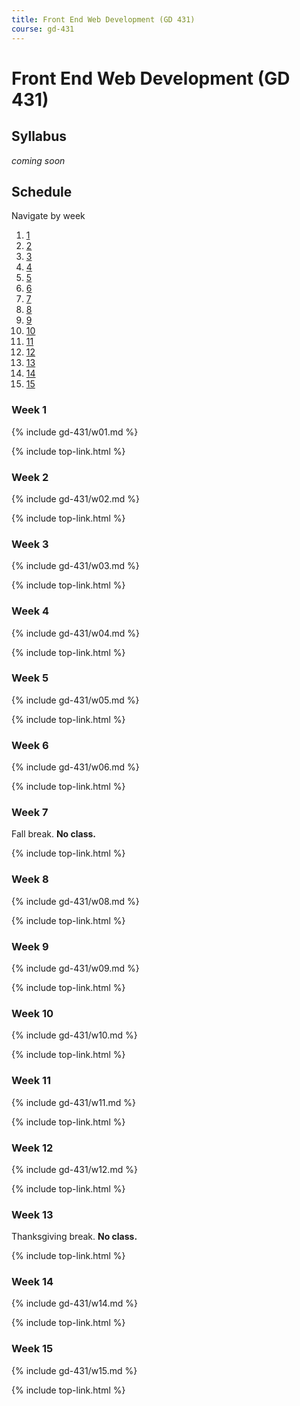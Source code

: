 ```yaml
---
title: Front End Web Development (GD 431)
course: gd-431
---
```


Front End Web Development (GD 431)
==================================

Syllabus
--------

_coming soon_


Schedule
--------

<nav class="sched-nav">
  <p class="caption">Navigate by week</p>
  <ol class="list-reset">
    <li><a href="#week-1">1</a></li>
    <li><a href="#week-2">2</a></li>
    <li><a href="#week-3">3</a></li>
    <li><a href="#week-4">4</a></li>
    <li><a href="#week-5">5</a></li>
    <li><a href="#week-6">6</a></li>
    <li><a href="#week-7">7</a></li>
    <li><a href="#week-8">8</a></li>
    <li><a href="#week-9">9</a></li>
    <li><a href="#week-10">10</a></li>
    <li><a href="#week-11">11</a></li>
    <li><a href="#week-12">12</a></li>
    <li><a href="#week-13">13</a></li>
    <li><a href="#week-14">14</a></li>
    <li><a href="#week-15">15</a></li>
  </ol>
</nav>

### Week 1

{% include gd-431/w01.md %}

{% include top-link.html %}

### Week 2

{% include gd-431/w02.md %}

{% include top-link.html %}

### Week 3

{% include gd-431/w03.md %}

{% include top-link.html %}

### Week 4

{% include gd-431/w04.md %}

{% include top-link.html %}

### Week 5

{% include gd-431/w05.md %}

{% include top-link.html %}

### Week 6

{% include gd-431/w06.md %}

{% include top-link.html %}

### Week 7

Fall break. **No class.**

{% include top-link.html %}

### Week 8

{% include gd-431/w08.md %}

{% include top-link.html %}

### Week 9

{% include gd-431/w09.md %}

{% include top-link.html %}

### Week 10

{% include gd-431/w10.md %}

{% include top-link.html %}

### Week 11

{% include gd-431/w11.md %}

{% include top-link.html %}

### Week 12

{% include gd-431/w12.md %}

{% include top-link.html %}

### Week 13

Thanksgiving break. **No class.**

{% include top-link.html %}

### Week 14

{% include gd-431/w14.md %}

{% include top-link.html %}

### Week 15

{% include gd-431/w15.md %}

{% include top-link.html %}
